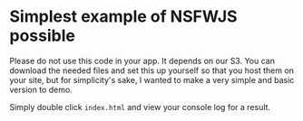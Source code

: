 # Simplest example of NSFWJS possible

Please do not use this code in your app.  It depends on our S3.  You can download the needed files and set this up yourself so that you host them on your site, but for simplicity's sake, I wanted to make a very simple and basic version to demo.

Simply double click `index.html` and view your console log for a result.